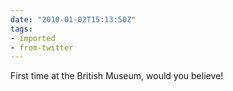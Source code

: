 ```yaml
---
date: "2010-01-02T15:13:50Z"
tags:
- imported
- from-twitter
---
```

First time at the British Museum, would you believe!
